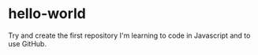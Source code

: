 # hello-world
Try and create the first repository
I'm learning to code in Javascript and to use GitHub.

